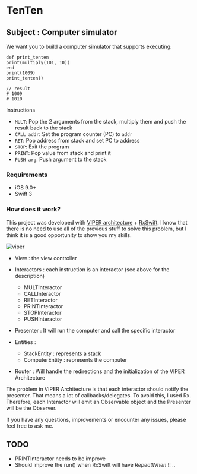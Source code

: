 # TenTen

## Subject : Computer simulator
We want you to build a computer simulator that supports executing:

```
def print_tenten
print(multiply(101, 10))
end
print(1009)
print_tenten()

// result
# 1009 
# 1010
```

Instructions
- `MULT`: Pop the 2 arguments from the stack, multiply them and push the result back to the stack 
- `CALL addr`: Set the program counter (PC) to `addr`
- `RET`: Pop address from stack and set PC to address
- `STOP`: Exit the program
- `PRINT`: Pop value from stack and print it 
- `PUSH arg`: Push argument to the stack


### Requirements
- iOS 9.0+
- Swift 3

### How does it work?

This project was developed with [VIPER architecture](https://www.objc.io/issues/13-architecture/viper/) + [RxSwift](https://github.com/ReactiveX/RxSwift).
I know that there is no need to use all of the previous stuff to solve this problem, but I think it is a good opportunity to show you my skills.

![viper](https://cdn-images-1.medium.com/max/800/1*0pN3BNTXfwKbf08lhwutag.png)

- View : the view controller

- Interactors : each instruction is an interactor (see above for the description)
    - MULTInteractor
    - CALLInteractor
    - RETInteractor
    - PRINTInteractor
    - STOPInteractor
    - PUSHInteractor

- Presenter : It will run the computer and call the specific interactor

- Entities : 
    - StackEntity : represents a stack
    - ComputerEntity : represents the computer
    
- Router : Will handle the redirections and the initialization of the VIPER Architecture

The problem in VIPER Architecture is that each interactor should notify the presenter. That means a lot of callbacks/delegates.
To avoid this, I used Rx. Therefore, each Interactor will emit an Observable object and the Presenter will be the Observer.

If you have any questions, improvements or encounter any issues, please feel free to ask me.

## TODO
- PRINTInteractor needs to be improve
- Should improve the run() when RxSwift will have *RepeatWhen* !! ..
